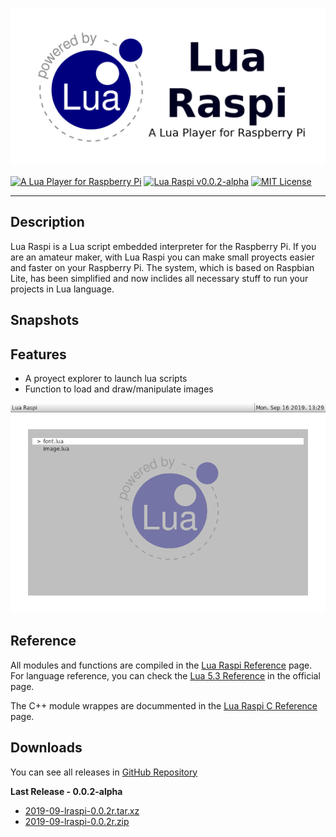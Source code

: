 ![Lua Raspi](icon/lraspi-repo-icon.png)

[![A Lua Player for Raspberry Pi](https://img.shields.io/badge/powered%20by-lua-blue)](https://www.lua.org/) [![Lua Raspi v0.0.2-alpha](https://img.shields.io/github/v/release/NEKERAFA/Lua-Raspi?include_prereleases)](https://github.com/NEKERAFA/Lua-Raspi/blob/master/LICENSE) [![MIT License](https://img.shields.io/github/license/nekerafa/lua-raspi)](https://github.com/NEKERAFA/Lua-Raspi/releases)

---

## Description

Lua Raspi is a Lua script embedded interpreter for the Raspberry Pi. If you are an amateur maker, with Lua Raspi you can make small proyects easier and faster on your Raspberry Pi. The system, which is based on Raspbian Lite, has been simplified and now inclides all necessary stuff to run your projects in Lua language.

## Snapshots

## Features

* A proyect explorer to launch lua scripts
* Function to load and draw/manipulate images

![Main menu](docs/image/main.png)

## Reference

All modules and functions are compiled in the [Lua Raspi Reference](https://nekerafa.github.io/Lua-Raspi/reference/index.html) page. For language reference, you can check the [Lua 5.3 Reference](https://www.lua.org/manual/5.3/manual.html) in the official page.

The C++ module wrappes are docummented in the [Lua Raspi C Reference](https://nekerafa.github.io/Lua-Raspi/doxygen/index.html) page.

## Downloads

You can see all releases in [GitHub Repository](https://github.com/NEKERAFA/Lua-Raspi/releases)

**Last Release - 0.0.2-alpha**

* [2019-09-lraspi-0.0.2r.tar.xz](https://github.com/NEKERAFA/Lua-Raspi/releases/download/v0.0.2-alpha/2019-09-lraspi-0.0.2r.tar.xz)
* [2019-09-lraspi-0.0.2r.zip](https://github.com/NEKERAFA/Lua-Raspi/releases/download/v0.0.2-alpha/2019-09-lraspi-0.0.2r.zip)
